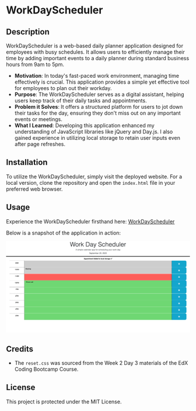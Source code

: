 # WorkDayScheduler

## Description

WorkDayScheduler is a web-based daily planner application designed for employees with busy schedules. It allows users to efficiently manage their time by adding important events to a daily planner during standard business hours from 9am to 5pm.

- **Motivation**: In today's fast-paced work environment, managing time effectively is crucial. This application provides a simple yet effective tool for employees to plan out their workday.
- **Purpose**: The WorkDayScheduler serves as a digital assistant, helping users keep track of their daily tasks and appointments.
- **Problem it Solves**: It offers a structured platform for users to jot down their tasks for the day, ensuring they don't miss out on any important events or meetings.
- **What I Learned**: Developing this application enhanced my understanding of JavaScript libraries like jQuery and Day.js. I also gained experience in utilizing local storage to retain user inputs even after page refreshes.

## Installation

To utilize the WorkDayScheduler, simply visit the deployed website. For a local version, clone the repository and open the `index.html` file in your preferred web browser.

## Usage

Experience the WorkDayScheduler firsthand here: [WorkDayScheduler](https://isaacmasterman.github.io/M05C-WorkDayScheduler/)

Below is a snapshot of the application in action:

![WorkDayScheduler Screenshot](./assets/screenshots/WorkDayScheduler-screenshot-01.png)

## Credits

- The `reset.css` was sourced from the Week 2 Day 3 materials of the EdX Coding Bootcamp Course.

## License

This project is protected under the MIT License.

